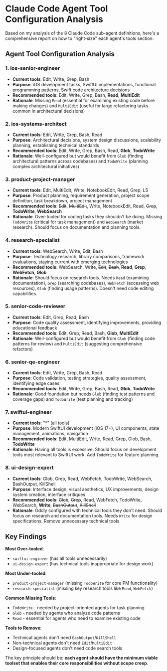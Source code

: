 # Claude Code Agent Tool Configuration Analysis

Based on my analysis of the 8 Claude Code sub-agent definitions, here's a comprehensive report on how to "right-size" each agent's tools section:

## Agent Tool Configuration Analysis

### 1. **ios-senior-engineer**
- **Current tools**: Edit, Write, Grep, Bash
- **Purpose**: iOS development tasks, SwiftUI implementations, functional programming patterns, Swift code architecture decisions
- **Recommended tools**: Edit, Write, Grep, Bash, **Read**, **MultiEdit**
- **Rationale**: Missing `Read` (essential for examining existing code before making changes) and `MultiEdit` (useful for large refactoring tasks common in architectural decisions)

### 2. **ios-systems-architect**
- **Current tools**: Edit, Write, Grep, Bash, Read
- **Purpose**: Architectural decisions, system design discussions, scalability planning, establishing technical standards
- **Recommended tools**: Edit, Write, Grep, Bash, Read, **Glob**, **TodoWrite**
- **Rationale**: Well-configured but would benefit from `Glob` (finding architectural patterns across codebases) and `TodoWrite` (planning complex architectural initiatives)

### 3. **product-project-manager**
- **Current tools**: Edit, MultiEdit, Write, NotebookEdit, Read, Grep, LS
- **Purpose**: Product planning, requirement generation, project scope definition, task breakdown, project management
- **Recommended tools**: ~~Edit~~, ~~MultiEdit~~, Write, NotebookEdit, Read, ~~Grep~~, **TodoWrite**, **WebSearch**
- **Rationale**: Over-tooled for coding tasks they shouldn't be doing. Missing `TodoWrite` (critical for task management) and `WebSearch` (market research). Should focus on documentation and planning tools.

### 4. **research-specialist**
- **Current tools**: WebSearch, Write, Edit, Bash
- **Purpose**: Technology research, library comparisons, framework evaluations, staying current with emerging technologies
- **Recommended tools**: WebSearch, Write, ~~Edit~~, ~~Bash~~, **Read**, **Grep**, **WebFetch**, **Glob**
- **Rationale**: Should focus on research tools. Needs `Read` (examining documentation), `Grep` (searching codebases), `WebFetch` (accessing web resources), `Glob` (finding usage patterns). Doesn't need code editing capabilities.

### 5. **senior-code-reviewer**
- **Current tools**: Edit, Grep, Read, Bash
- **Purpose**: Code quality assessment, identifying improvements, providing educational feedback
- **Recommended tools**: Edit, Grep, Read, Bash, **Glob**, **MultiEdit**
- **Rationale**: Well-configured but would benefit from `Glob` (finding code patterns for review) and `MultiEdit` (suggesting comprehensive refactors)

### 6. **senior-qe-engineer**
- **Current tools**: Edit, Write, Grep, Bash, Read
- **Purpose**: Code validation, testing strategies, quality assessment, identifying edge cases
- **Recommended tools**: Edit, Write, Grep, Bash, Read, **Glob**, **TodoWrite**
- **Rationale**: Good foundation but needs `Glob` (finding test patterns and coverage gaps) and `TodoWrite` (test planning and tracking)

### 7. **swiftui-engineer**
- **Current tools**: "*" (all tools)
- **Purpose**: Modern SwiftUI development (iOS 17+), UI components, state management, animations, navigation
- **Recommended tools**: Edit, MultiEdit, Write, Read, Grep, Glob, Bash, **TodoWrite**
- **Rationale**: Having all tools is excessive. Should focus on development tools most relevant to SwiftUI work. Add `TodoWrite` for feature planning.

### 8. **ui-design-expert**
- **Current tools**: Glob, Grep, Read, WebFetch, TodoWrite, WebSearch, BashOutput, KillShell
- **Purpose**: Interface design, visual aesthetics, UX improvements, design system creation, interface critiques
- **Recommended tools**: ~~Glob~~, ~~Grep~~, Read, WebFetch, TodoWrite, WebSearch, **Write**, ~~BashOutput~~, ~~KillShell~~
- **Rationale**: Oddly configured with technical tools they don't need. Should focus on research and documentation tools. Needs `Write` for design specifications. Remove unnecessary technical tools.

## Key Findings

**Most Over-tooled**:
- `swiftui-engineer` (has all tools unnecessarily)
- `ui-design-expert` (has technical tools inappropriate for design work)

**Most Under-tooled**:
- `product-project-manager` (missing `TodoWrite` for core PM functionality)
- `research-specialist` (missing key research tools like `Read`, `WebFetch`)

**Common Missing Tools**:
- `TodoWrite` - needed by project-oriented agents for task planning
- `Glob` - needed by agents who analyze code patterns
- `Read` - essential for agents who need to examine existing code

**Tools to Remove**:
- Technical agents don't need `BashOutput`/`KillShell`
- Non-technical agents don't need `Edit`/`MultiEdit`
- Design-focused agents don't need code search tools

The key principle should be: **each agent should have the minimum viable toolset that enables their core responsibilities without scope creep**.